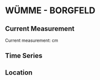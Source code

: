# WÜMME - BORGFELD

## Current Measurement

Current measurement: <Value topic="rivers/pegel-online/WUEMME/BORGFELD/measurementValue"/> cm

## Time Series

<TimeSeries topic="rivers/pegel-online/WUEMME/BORGFELD/measurementValue" period="week" />

## Location

<WorldMap>
  <Marker lat="53.133970697201875" lon="8.89440346181682" labelTopic="rivers/pegel-online/WUEMME/BORGFELD/measurementValue" />
</WorldMap>
